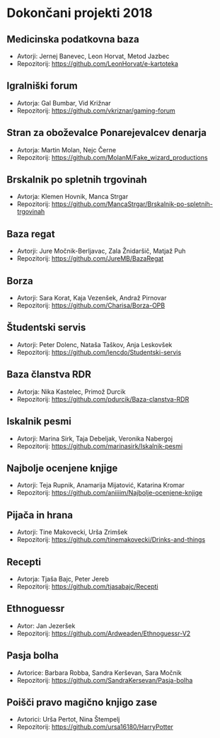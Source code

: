 # Dokončani projekti 2018

## Medicinska podatkovna baza
* Avtorji: Jernej Banevec, Leon Horvat, Metod Jazbec
* Repozitorij: <https://github.com/LeonHorvat/e-kartoteka>

## Igralniški forum
* Avtorja: Gal Bumbar, Vid Križnar
* Repozitorij: <https://github.com/vkriznar/gaming-forum>

## Stran za oboževalce Ponarejevalcev denarja
* Avtorja: Martin Molan, Nejc Černe
* Repozitorij: <https://github.com/MolanM/Fake_wizard_productions>

## Brskalnik po spletnih trgovinah
* Avtorja: Klemen Hovnik, Manca Strgar
* Repozitorij: <https://github.com/MancaStrgar/Brskalnik-po-spletnih-trgovinah>

## Baza regat
* Avtorji: Jure Močnik-Berljavac, Zala Žnidaršič, Matjaž Puh
* Repozitorij: <https://github.com/JureMB/BazaRegat>

## Borza
* Avtorji: Sara Korat, Kaja Vezenšek, Andraž Pirnovar
* Repozitorij: <https://github.com/Charisa/Borza-OPB>

## Študentski servis
* Avtorji: Peter Dolenc, Nataša Taškov, Anja Leskovšek
* Repozitorij: <https://github.com/lencdo/Studentski-servis>

## Baza članstva RDR
* Avtorja: Nika Kastelec, Primož Durcik
* Repozitorij: <https://github.com/pdurcik/Baza-clanstva-RDR>

## Iskalnik pesmi
* Avtorji: Marina Sirk, Taja Debeljak, Veronika Nabergoj
* Repozitorij: <https://github.com/marinasirk/Iskalnik-pesmi>

## Najbolje ocenjene knjige
* Avtorji: Teja Rupnik, Anamarija Mijatović, Katarina Kromar
* Repozitorij: <https://github.com/aniiiim/Najbolje-ocenjene-knjige>

## Pijača in hrana
* Avtorji: Tine Makovecki, Urša Zrimšek
* Repozitorij: <https://github.com/tinemakovecki/Drinks-and-things>

## Recepti
* Avtorja: Tjaša Bajc, Peter Jereb
* Repozitorij: <https://github.com/tjasabajc/Recepti>

## Ethnoguessr
* Avtor: Jan Jezeršek
* Repozitorij: <https://github.com/Ardweaden/Ethnoguessr-V2>

## Pasja bolha
* Avtorice: Barbara Robba, Sandra Kerševan, Sara Močnik
* Repozitorij: <https://github.com/SandraKersevan/Pasja-bolha>

## Poišči pravo magično knjigo zase
* Avtorici: Urša Pertot, Nina Štempelj
* Repozitorij: <https://github.com/ursa16180/HarryPotter>
